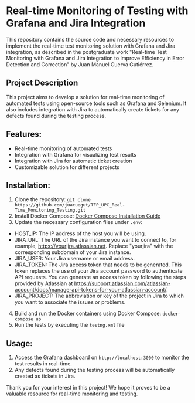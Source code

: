 # Real-time Monitoring of Testing with Grafana and Jira Integration

This repository contains the source code and necessary resources to implement the real-time test monitoring solution with Grafana and Jira integration, as described in the postgraduate work "Real-time Test Monitoring with Grafana and Jira Integration to Improve Efficiency in Error Detection and Correction" by Juan Manuel Cuerva Gutiérrez.

## Project Description

This project aims to develop a solution for real-time monitoring of automated tests using open-source tools such as Grafana and Selenium. It also includes integration with Jira to automatically create tickets for any defects found during the testing process.

## Features:
- Real-time monitoring of automated tests
- Integration with Grafana for visualizing test results
- Integration with Jira for automatic ticket creation
- Customizable solution for different projects

## Installation:
1. Clone the repository: `git clone https://github.com/juacuegut/TFP_UPC_Real-Time_Monitoring_Testing.git`
2. Install Docker Compose: [Docker Compose Installation Guide](https://docs.docker.com/compose/install/)
3. Update the necessary configuration files under `.env`:
  - HOST_IP: The IP address of the host you will be using.
  - JIRA_URL: The URL of the Jira instance you want to connect to, for example, https://yourjira.atlassian.net. Replace "yourjira" with the corresponding subdomain of your Jira instance.
  - JIRA_USER: Your Jira username or email address.
  - JIRA_TOKEN: The Jira access token that needs to be generated. This token replaces the use of your Jira account password to authenticate API requests. You can generate an access token by following the steps provided by Atlassian at https://support.atlassian.com/atlassian-account/docs/manage-api-tokens-for-your-atlassian-account/.
  - JIRA_PROJECT: The abbreviation or key of the project in Jira to which you want to associate the issues or problems.
4. Build and run the Docker containers using Docker Compose: `docker-compose up`
5. Run the tests by executing the `testng.xml` file

## Usage:
1. Access the Grafana dashboard on `http://localhost:3000` to monitor the test results in real-time.
2. Any defects found during the testing process will be automatically created as tickets in Jira.

Thank you for your interest in this project! We hope it proves to be a valuable resource for real-time monitoring and testing.

